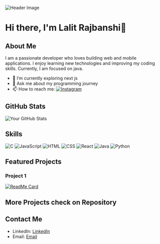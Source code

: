 ![Header Image](https://via.placeholder.com/1200x400.png?text=Welcome+to+My+GitHub+Profile)

# Hi there, I'm Lalit Rajbanshi👋

## About Me
I am a passionate developer who loves building web and mobile applications. I enjoy learning new technologies and improving my coding skills. Currently, I am focused on java.

- 🔭 I’m currently exploring next js
- 💬 Ask me about my programming journey
- 📫 How to reach me:  [![Instagram](https://upload.wikimedia.org/wikipedia/commons/thumb/a/a5/Instagram_icon.png/24px-Instagram_icon.png)](https://www.instagram.com/lalitrajbanshi_)

## GitHub Stats
![Your GitHub Stats](https://github-readme-stats.vercel.app/api?username=Zack1o1&show_icons=true&theme=dark&langs_count=8)



## Skills
![C](https://img.shields.io/badge/-C-black?style=flat-square&logo=c)
![JavaScript](https://img.shields.io/badge/-JavaScript-black?style=flat-square&logo=javascript)
![HTML](https://img.shields.io/badge/-HTML-black?style=flat-square&logo=html5)
![CSS](https://img.shields.io/badge/-CSS-black?style=flat-square&logo=css3)
![React](https://img.shields.io/badge/-React-black?style=flat-square&logo=react)
![Java](https://img.shields.io/badge/-Java-black?style=flat-square&logo=java)
![Python](https://img.shields.io/badge/-Python-black?style=flat-square&logo=python)


## Featured Projects

### Project 1
[![ReadMe Card](https://github-readme-stats.vercel.app/api/pin/?username=Zack1o1&repo=gpa)](https://github.com/Zack1o1/gpa)

## More Projects check on Repository

## Contact Me
- LinkedIn: [LinkedIn](https://www.linkedin.com/in/lalit-rajbanshi/)
- Email: [Email](mailto:youremail@example.com)


<!---
Zack1o1/Zack1o1 is a ✨ special ✨ repository because its `README.md` (this file) appears on your GitHub profile.
You can click the Preview link to take a look at your changes.
--->
